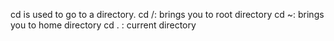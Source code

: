 cd is used to go to a directory.
cd /: brings you to root directory
cd ~: brings you to home directory
cd . : current directory
